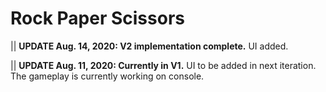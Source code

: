 <h1>Rock Paper Scissors</h1>
<p>|| <strong>UPDATE Aug. 14, 2020: V2 implementation complete.</strong> UI added.</p>
<p>|| <strong>UPDATE Aug. 11, 2020: Currently in V1.</strong> UI to be added in next iteration. The gameplay is currently working on console.</p>